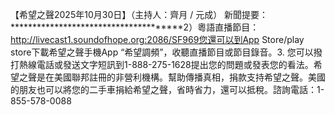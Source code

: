 【希望之聲2025年10月30日】（主持人：齊月 / 元成） 新聞提要：**************************************2）粵語直播節目：http://livecast1.soundofhope.org:2086/SF969您還可以到App Store/play store下載希望之聲手機App “希望調頻”，收聽直播節目或節目錄音。3. 您可以撥打熱線電話或發送文字短訊到1-888-275-1628提出您的問題或發表您的看法。希望之聲是在美國聯邦註冊的非營利機構。幫助傳播真相，捐款支持希望之聲。美國的朋友也可以將您的二手車捐給希望之聲，省時省力，還可以抵稅。諮詢電話：1-855-578-0088